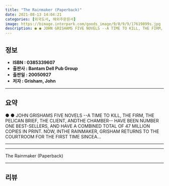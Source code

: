 ```yaml
---
title: "The Rainmaker (Paperback)"
date: 2021-08-13 14:04:21
categories: [외국도서, 해외주문원서]
image: https://bimage.interpark.com/goods_image/9/8/9/9/17619899s.jpg
description: ● ● JOHN GRISHAMS FIVE NOVELS --A TIME TO KILL, THE FIRM, THE PELICAN BRIEF, THE CLIENT, ANDTHE CHAMBER-- HAVE BEEN NUMBER ONE BEST-SELLERS, AND HAVE A COMBIN
---
```


## **정보**

- **ISBN : 0385339607**
- **출판사 : Bantam Dell Pub Group**
- **출판일 : 20050927**
- **저자 : Grisham, John**

------



## **요약**

●  ●  JOHN GRISHAMS FIVE NOVELS --A TIME TO KILL, THE FIRM, THE PELICAN BRIEF, THE CLIENT, ANDTHE CHAMBER-- HAVE BEEN NUMBER ONE BEST-SELLERS, AND HAVE A COMBINED TOTAL OF 47 MILLION COPIES IN PRINT. NOW, INTHE RAINMAKER, GRISHAM RETURNS TO THE COURTROOM FOR THE FIRST TIME SINCEA... 

------



------


The Rainmaker (Paperback) 

------


## **리뷰** 

